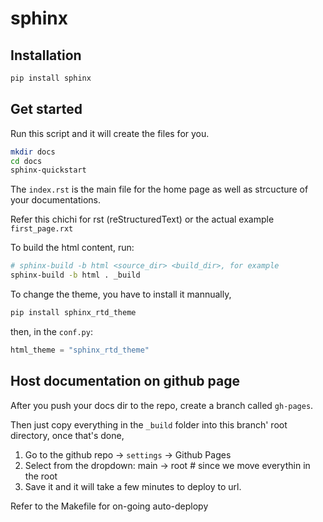 # sphinx

## Installation

```bash
pip install sphinx
```

## Get started

Run this script and it will create the files for you.

```bash
mkdir docs
cd docs
sphinx-quickstart
```

The `index.rst` is the main file for the home page as well as strcucture of your documentations.

Refer this chichi for rst (reStructuredText) or the actual example `first_page.rxt`

To build the html content, run:

```bash
# sphinx-build -b html <source_dir> <build_dir>, for example
sphinx-build -b html . _build
```

To change the theme, you have to install it mannually,

```bash
pip install sphinx_rtd_theme
```

then, in the `conf.py`:

```python
html_theme = "sphinx_rtd_theme"
```

## Host documentation on github page

After you push your docs dir to the repo, create a branch called `gh-pages`.

Then just copy everything in the `_build` folder into this branch' root directory,
once that's done,

1. Go to the github repo -> `settings` -> Github Pages
2. Select from the dropdown: main -> root # since we move everythin in the root
3. Save it and it will take a few minutes to deploy to url.

Refer to the Makefile for on-going auto-deplopy
